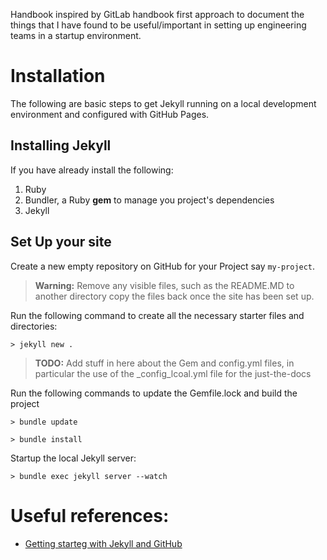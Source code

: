 Handbook inspired by GitLab handbook first approach to document the things that I have found to be useful/important in setting up engineering teams in a startup environment.

# Installation

The following are basic steps to get Jekyll running on a local development environment and configured with GitHub Pages.



## Installing Jekyll

If you have already install the following:

1. Ruby
2. Bundler, a Ruby **gem** to manage you project's dependencies
3. Jekyll

## Set Up your site

Create a new empty repository on GitHub for your Project say `my-project`.

> **Warning:** Remove any visible files, such as the README.MD to another directory
> copy the files back once the site has been set up.

Run the following command to create all the necessary starter files and directories:

    > jekyll new .

> **TODO:**
> Add stuff in here about the Gem and config.yml files, in particular the use of the _config_lcoal.yml file for the just-the-docs

Run the following commands to update the Gemfile.lock and build the project

    > bundle update

    > bundle install

Startup the local Jekyll server:

    > bundle exec jekyll server --watch

# Useful references:

- [Getting starteg with Jekyll and GitHub](https://www.aleksandrhovhannisyan.com/blog/getting-started-with-jekyll-and-github-pages/)

